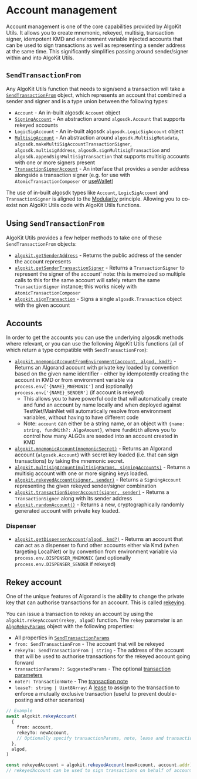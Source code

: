 # Account management

Account management is one of the core capabilities provided by AlgoKit Utils. It allows you to create mnemonic, rekeyed, multisig, transaction signer, idempotent KMD and environment variable injected accounts that can be used to sign transactions as well as representing a sender address at the same time. This significantly simplifies passing around sender/signer within and into AlgoKit Utils.

## `SendTransactionFrom`

Any AlgoKit Utils function that needs to sign/send a transaction will take a [`SendTransactionFrom`](../code/modules/types_transaction.md#sendtransactionfrom) object, which represents an account that combined a sender and signer and is a type union between the following types:

- `Account` - An in-built algosdk `Account` object
- [`SigningAccount`](../code/classes/types_account.SigningAccount.md) - An abstraction around `algosdk.Account` that supports rekeyed accounts
- `LogicSigAccount` - An in-built algosdk `algosdk.LogicSigAccount` object
- [`MultisigAccount`](../code/classes/types_account.MultisigAccount.md) - An abstraction around `algosdk.MultisigMetadata`, `algosdk.makeMultiSigAccountTransactionSigner`, `algosdk.multisigAddress`, `algosdk.signMultisigTransaction` and `algosdk.appendSignMultisigTransaction` that supports multisig accounts with one or more signers present
- [`TransactionSignerAccount`](../code/interfaces/types_account.TransactionSignerAccount.md) - An interface that provides a sender address alongside a transaction signer (e.g. for use with `AtomicTransactionComposer` or [useWallet](https://github.com/TxnLab/use-wallet))

The use of in-built algosdk types like `Account`, `LogicSigAccount` and `TransactionSigner` is aligned to the [Modularity](../README.md#core-principles) principle. Allowing you to co-exist non AlgoKit Utils code with AlgoKit Utils functions.

## Using `SendTransactionFrom`

AlgoKit Utils provides a few helper methods to take one of these `SendTransactionFrom` objects:

- [`algokit.getSenderAddress`](../code/modules/index.md#getsenderaddress) - Returns the public address of the sender the account represents
- [`algokit.getSenderTransactionSigner`](../code/modules/index.md#getsendertransactionsigner) - Returns a `TransactionSigner` to represent the signer of the account' note: this is memoized so multiple calls to this for the same account will safely return the same `TransactionSigner` instance; this works nicely with `AtomicTransactionComposer`
- [`algokit.signTransaction`](../code/modules/index.md#signtransaction) - Signs a single `algosdk.Transaction` object with the given account

## Accounts

In order to get the accounts you can use the underlying algosdk methods where relevant, or you can use the following AlgoKit Utils functions (all of which return a type compatible with `SendTransactionFrom`):

- [`algokit.mnemonicAccountFromEnvironment(account, algod, kmd?)`](../code/modules/index.md#mnemonicaccountfromenvironment) - Returns an Algorand account with private key loaded by convention based on the given name identifier - either by idempotently creating the account in KMD or from environment variable via `process.env['{NAME}_MNEMONIC']` and (optionally) `process.env['{NAME}_SENDER']` (if account is rekeyed)
  - This allows you to have powerful code that will automatically create and fund an account by name locally and when deployed against TestNet/MainNet will automatically resolve from environment variables, without having to have different code
  - Note: `account` can either be a string name, or an object with `{name: string, fundWith?: AlgoAmount}`, where `fundWith` allows you to control how many ALGOs are seeded into an account created in KMD
- [`algokit.mnemonicAccount(mnemonicSecret)`](../code/modules/index.md#mnemonicaccount) - Returns an Algorand account (`algosdk.Account`) with secret key loaded (i.e. that can sign transactions) by taking the mnemonic secret.
- [`algokit.multisigAccount(multisigParams, signingAccounts)`](../code/modules/index.md#multisigaccount) - Returns a multisig account with one or more signing keys loaded.
- [`algokit.rekeyedAccount(signer, sender)`](../code/modules/index.md#rekeyedaccount) - Returns a `SigningAccount` representing the given rekeyed sender/signer combination
- [`algokit.transactionSignerAccount(signer, sender)`](../code/modules/index.md#transactionsigneraccount) - Returns a `TransactionSigner` along with its sender address
- [`algokit.randomAccount()`](../code/modules/index.md#randomaccount) - Returns a new, cryptographically randomly generated account with private key loaded.

### Dispenser

- [`algokit.getDispenserAccount(algod, kmd?)`](../code/modules/index.md#getdispenseraccount) - Returns an account that can act as a dispenser to fund other accounts either via Kmd (when targeting LocalNet) or by convention from environment variable via `process.env.DISPENSER_MNEMONIC` (and optionally `process.env.DISPENSER_SENDER` if rekeyed)

## Rekey account

One of the unique features of Algorand is the ability to change the private key that can authorise transactions for an account. This is called [rekeying](https://developer.algorand.org/docs/get-details/accounts/rekey/).

You can issue a transaction to rekey an account by using the `algokit.rekeyAccount(rekey, algod)` function. The `rekey` parameter is an [`AlgoRekeyParams`](../code/interfaces/types_transfer.AlgoRekeyParams.md) object with the following properties:

- All properties in [`SendTransactionParams`](./transaction.md#sendtransactionparams)
- `from: SendTransactionFrom` - The account that will be rekeyed
- `rekeyTo: SendTransactionFrom | string` - The address of the account that will be used to authorise transactions for the rekeyed account going forward
- `transactionParams?: SuggestedParams` - The optional [transaction parameters](./transaction.md#transaction-params)
- `note?: TransactionNote` - The [transaction note](./transaction.md#transaction-notes)
- `lease?: string | Uint8Array`: A [lease](https://developer.algorand.org/articles/leased-transactions-securing-advanced-smart-contract-design/) to assign to the transaction to enforce a mutually exclusive transaction (useful to prevent double-posting and other scenarios)

```typescript
// Example
await algokit.rekeyAccount(
  {
    from: account,
    rekeyTo: newAccount,
    // Optionally specify transactionParams, note, lease and transaction sending parameters
  },
  algod,
)

const rekeyedAccount = algokit.rekeyedAccount(newAccount, account.addr)
// rekeyedAccount can be used to sign transactions on behalf of account...
```
